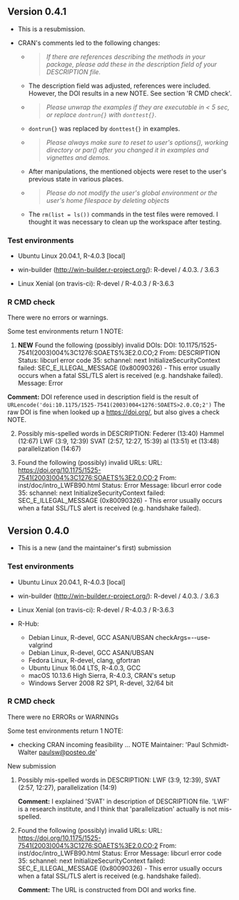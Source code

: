 ## Version 0.4.1

* This is a resubmission.
* CRAN's comments led to the following changes:

  - > *If there are references describing the methods in your package, please add these in the description field of your DESCRIPTION file.*
  - The description field was adjusted, references were included. However, the DOI results in a new NOTE. See section 'R CMD check'.
  - > *Please unwrap the examples if they are executable in < 5 sec, or replace `dontrun{}` with `donttest{}`.*
  - `dontrun{}` was replaced by `donttest{}` in examples.
  - > *Please always make sure to reset to user's options(), working directory or par() after you changed it in examples and vignettes and demos.*
  - After manipulations, the mentioned objects were reset to the user's previous state in various places.
  - > *Please do not modify the user's global environment or the user's home filespace by deleting objects*
  - The `rm(list = ls())` commands in the test files were removed. I thought it was necessary to clean up the workspace after testing.

### Test environments

* Ubuntu Linux 20.04.1, R-4.0.3 [local]

* win-builder (http://win-builder.r-project.org/): R-devel / 4.0.3. / 3.6.3
* Linux Xenial (on travis-ci): R-devel / R-4.0.3 / R-3.6.3

### R CMD check

There were no errors or warnings.

Some test environments return 1 NOTE:

1. **NEW** Found the following (possibly) invalid DOIs:
  DOI: 10.1175/1525-7541(2003)004%3C1276:SOAETS%3E2.0.CO;2
    From: DESCRIPTION
    Status: libcurl error code 35:
    	schannel: next InitializeSecurityContext failed: SEC_E_ILLEGAL_MESSAGE (0x80090326) - This error usually occurs when a fatal SSL/TLS alert is received (e.g. handshake failed).
    Message: Error
    
  **Comment:** DOI reference used in description field is the result of `URLencode('doi:10.1175/1525-7541(2003)004<1276:SOAETS>2.0.CO;2')` The raw DOI is fine when looked up a https://doi.org/, but also gives a check NOTE.

2. Possibly mis-spelled words in DESCRIPTION:
    Federer (13:40)
    Hammel (12:67)
    LWF (3:9, 12:39)
    SVAT (2:57, 12:27, 15:39)
    al (13:51)
    et (13:48)
    parallelization (14:67)

3. Found the following (possibly) invalid URLs:
    URL: https://doi.org/10.1175/1525-7541(2003)004%3C1276:SOAETS%3E2.0.CO;2
    From: inst/doc/intro_LWFB90.html
    Status: Error
    Message: libcurl error code 35:
      	schannel: next InitializeSecurityContext failed: SEC_E_ILLEGAL_MESSAGE (0x80090326) - This error usually occurs when a fatal SSL/TLS alert is received (e.g. handshake failed).
  
## Version 0.4.0

* This is a new (and the maintainer's first) submission

### Test environments

* Ubuntu Linux 20.04.1, R-4.0.3 [local]

* win-builder (http://win-builder.r-project.org/): R-devel / 4.0.3. / 3.6.3
* Linux Xenial (on travis-ci): R-devel / R-4.0.3 / R-3.6.3
* R-Hub:
  * Debian Linux, R-devel, GCC ASAN/UBSAN checkArgs=--use-valgrind
  * Debian Linux, R-devel, GCC ASAN/UBSAN
  * Fedora Linux, R-devel, clang, gfortran
  * Ubuntu Linux 16.04 LTS, R-4.0.3, GCC
  * macOS 10.13.6 High Sierra, R-4.0.3, CRAN's setup
  * Windows Server 2008 R2 SP1, R-devel, 32/64 bit
  
### R CMD check
There were no ERRORs or WARNINGs

Some test environments return 1 NOTE:

* checking CRAN incoming feasibility ... NOTE
Maintainer: 'Paul Schmidt-Walter <paulsw@posteo.de>'

New submission 

1. Possibly mis-spelled words in DESCRIPTION:
    LWF (3:9, 12:39),
    SVAT (2:57, 12:27),
    parallelization (14:9)
    
    **Comment:** I explained 'SVAT' in description of DESCRIPTION file. 'LWF' is a research institute, and I think that 'parallelization' actually is not mis-spelled.
  
2. Found the following (possibly) invalid URLs:
    URL: https://doi.org/10.1175/1525-7541(2003)004%3C1276:SOAETS%3E2.0.CO;2
    From: inst/doc/intro_LWFB90.html
    Status: Error
    Message: libcurl error code 35:
      	schannel: next InitializeSecurityContext failed: SEC_E_ILLEGAL_MESSAGE (0x80090326) - This error usually occurs when a fatal SSL/TLS alert is received (e.g. handshake failed).
      	
    **Comment:** The URL is constructed from DOI and works fine. 



